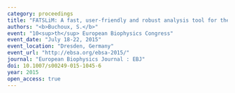 ```yaml
---
category: proceedings
title: "FATSLiM: A fast, user-friendly and robust analysis tool for the MD simulations of lipid membranes"
authors: "<b>Buchoux, S.</b>"
event: "10<sup>th</sup> European Biophysics Congress"
event_date: "July 18-22, 2015"
event_location: "Dresden, Germany"
event_url: "http://ebsa.org/ebsa-2015/"
journal: "European Biophysics Journal : EBJ"
doi: 10.1007/s00249-015-1045-6
year: 2015
open_access: true
---
```

